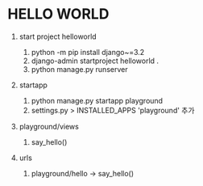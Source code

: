 # HELLO WORLD
1. start project helloworld
   1. python -m pip install django~=3.2
   2. django-admin startproject helloworld .
   3. python manage.py runserver
   
2. startapp
   1. python manage.py startapp playground
   2. settings.py > INSTALLED_APPS 'playground' 추가
   
3. playground/views
   1. say_hello()
   
4. urls
   1. playground/hello -> say_hello()
   
